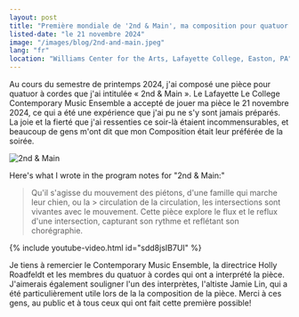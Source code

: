 ```yaml
---
layout: post
title: "Première mondiale de '2nd & Main', ma composition pour quatuor à cordes"
listed-date: "le 21 novembre 2024"
image: "/images/blog/2nd-and-main.jpeg"
lang: "fr"
location: "Williams Center for the Arts, Lafayette College, Easton, PA"
---
```


Au cours du semestre de printemps 2024, j'ai composé une pièce pour quatuor à cordes que j'ai intitulée « 2nd & Main ».
Le Lafayette Le College Contemporary Music Ensemble a accepté de jouer ma pièce le 21 novembre 2024, ce qui a été une
expérience que j'ai pu ne s'y sont jamais préparés. La joie et la fierté que j'ai ressenties ce soir-là étaient
incommensurables, et beaucoup de gens m'ont dit que mon Composition était leur préférée de la soirée.

![2nd & Main](/images/blog/2nd-and-main.png)

Here's what I wrote in the program notes for "2nd & Main:"

> Qu'il s'agisse du mouvement des piétons, d'une famille qui marche leur chien, ou la >
> circulation de la circulation, les intersections sont vivantes avec le mouvement. Cette
> pièce explore le flux et le reflux d'une intersection, capturant son rythme et reflétant
> son chorégraphie.

{% include youtube-video.html id="sdd8jsIB7UI" %}

Je tiens à remercier le Contemporary Music Ensemble, la directrice Holly Roadfeldt et les membres du quatuor à cordes
qui ont a interprété la pièce. J'aimerais également souligner l'un des interprètes, l'altiste Jamie Lin, qui a été
particulièrement utile lors de la la composition de la pièce. Merci à ces gens, au public et à tous ceux qui ont fait
cette première possible!